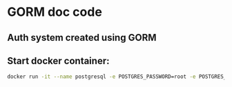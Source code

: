 # GORM doc code

## Auth system created using GORM

## Start docker container:

```bash
docker run -it --name postgresql -e POSTGRES_PASSWORD=root -e POSTGRES_USER=root -e POSTGRES_DB=Users -p 5432:5432 -d postgres
```
